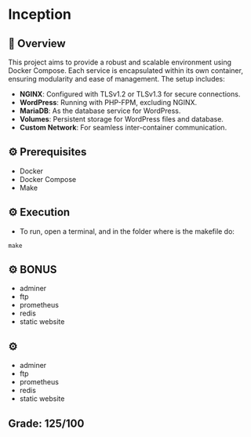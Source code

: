 # Inception

## 🌟 Overview

This project aims to provide a robust and scalable environment using Docker Compose. 
Each service is encapsulated within its own container, ensuring modularity and ease of management. 
The setup includes:

- **NGINX**: Configured with TLSv1.2 or TLSv1.3 for secure connections.
- **WordPress**: Running with PHP-FPM, excluding NGINX.
- **MariaDB**: As the database service for WordPress.
- **Volumes**: Persistent storage for WordPress files and database.
- **Custom Network**: For seamless inter-container communication.

## ⚙️ Prerequisites

- Docker
- Docker Compose
- Make

## ⚙️ Execution

- To run, open a terminal, and in the folder where is the makefile do: 
```shell
make
```

## ⚙️ BONUS

- adminer
- ftp
- prometheus
- redis
- static website

## ⚙️ 

- adminer
- ftp
- prometheus
- redis
- static website

## Grade: 125/100
